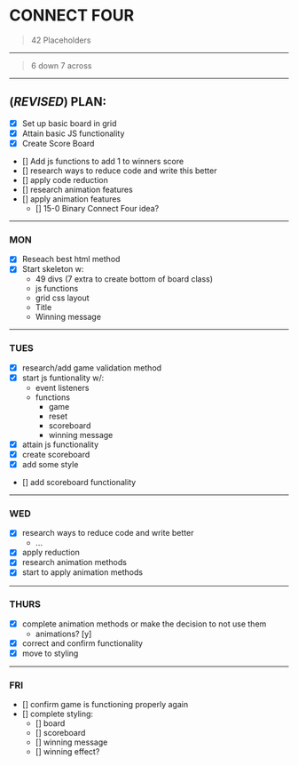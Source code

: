 # CONNECT FOUR
>42 Placeholders
***
>6 down 7 across
***
## (*REVISED*) PLAN:
* [x] Set up basic board in grid
* [x] Attain basic JS functionality
* [x] Create Score Board
* [] Add js functions to add 1 to winners score
* [] research ways to reduce code and write this better
* [] apply code reduction
* [] research animation features
* [] apply animation features
    * [] 15-0 Binary Connect Four idea?
***
### MON
* [x] Reseach best html method
* [x] Start skeleton w:
    * 49 divs (7 extra to create bottom of board class)
    * js functions
    * grid css layout
    * Title
    * Winning message
***
### TUES
* [x] research/add game validation method
* [x] start js funtionality w/:
    * event listeners
    * functions
        * game
        * reset
        * scoreboard
        * winning message
* [x] attain js functionality
* [x] create scoreboard
* [x] add some style
* [] add scoreboard functionality
*** 
### WED 
* [x] research ways to reduce code and write better
    * ...
* [x] apply reduction
* [x] research animation methods
* [x] start to apply animation methods 
***
### THURS
* [x] complete animation methods or make the decision to not use them
    * animations? [y]
* [x] correct and confirm functionality
* [x] move to styling
***
### FRI
* [] confirm game is functioning properly again 
* [] complete styling:
    * [] board
    * [] scoreboard
    * [] winning message
    * [] winning effect?

